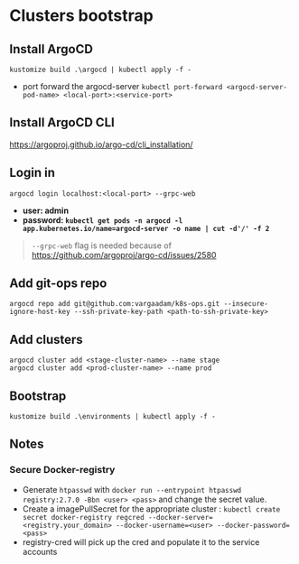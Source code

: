 # Clusters bootstrap

## Install ArgoCD

```
kustomize build .\argocd | kubectl apply -f -
```

- port forward the argocd-server `kubectl port-forward <argocd-server-pod-name> <local-port>:<service-port>`


## Install ArgoCD CLI


https://argoproj.github.io/argo-cd/cli_installation/


## Login in

```
argocd login localhost:<local-port> --grpc-web
```
- **user: admin**
- **password: `kubectl get pods -n argocd -l app.kubernetes.io/name=argocd-server -o name | cut -d'/' -f 2`**

> `--grpc-web` flag is needed because of https://github.com/argoproj/argo-cd/issues/2580

## Add git-ops repo

 ```
 argocd repo add git@github.com:vargaadam/k8s-ops.git --insecure-ignore-host-key --ssh-private-key-path <path-to-ssh-private-key>
 ```

## Add clusters

```
argocd cluster add <stage-cluster-name> --name stage
argocd cluster add <prod-cluster-name> --name prod
```

## Bootstrap

```
kustomize build .\environments | kubectl apply -f -
```

## Notes

### Secure Docker-registry 

- Generate `htpasswd` with `docker run --entrypoint htpasswd registry:2.7.0 -Bbn <user> <pass>` and change the secret value.
- Create a imagePullSecret for the appropriate cluster : `kubectl create secret docker-registry regcred --docker-server=<registry.your_domain> --docker-username=<user> --docker-password=<pass>`
- registry-cred will pick up the cred and populate it to the service accounts
